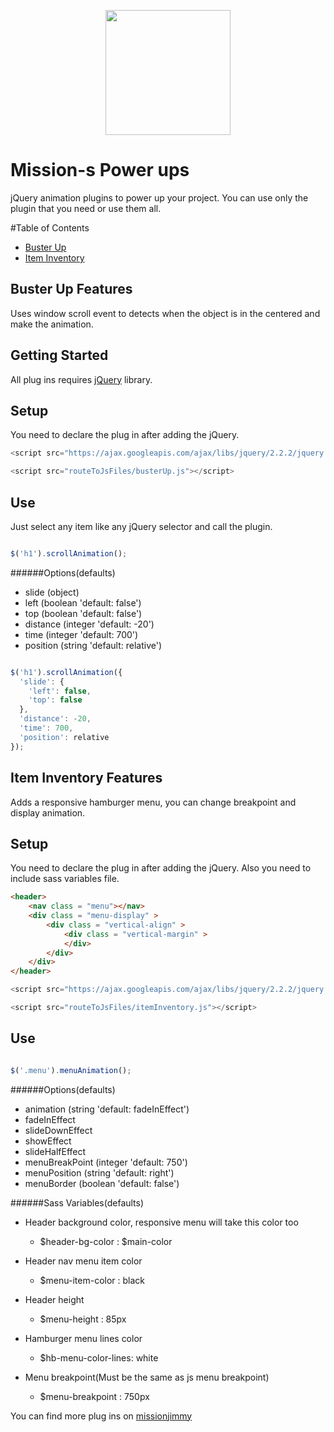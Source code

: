 
<p align="center">
  <img src="http://missionjimmy.com/images/logo-v2.svg" height="200">
</p>

# Mission-s Power ups

jQuery animation plugins to power up your project.
You can use only the plugin that you need or use them all.

#Table of Contents

- [Buster Up](#buster-up-features)
- [Item Inventory](#item-inventory)

## Buster Up Features
Uses window scroll event to detects when the object is in the centered and make the animation.


## Getting Started

All plug ins requires [jQuery](https://jquery.com/) library.

## Setup

You need to declare the plug in after adding the jQuery.

```javascript
<script src="https://ajax.googleapis.com/ajax/libs/jquery/2.2.2/jquery.min.js"></script>

<script src="routeToJsFiles/busterUp.js"></script>
```

## Use

Just select any item like any jQuery selector and call the plugin.

```javascript

$('h1').scrollAnimation();

```
######Options(defaults)

*   slide       (object)
 *  left    (boolean 'default: false')
 *  top     (boolean 'default: false')
*   distance    (integer 'default: -20')
*   time        (integer 'default: 700')
*   position    (string 'default: relative')

```javascript

$('h1').scrollAnimation({
  'slide': {
    'left': false,
    'top': false
  },
  'distance': -20,
  'time': 700,
  'position': relative
});

```



## Item Inventory Features
Adds a responsive hamburger menu, you can change breakpoint and display animation.

## Setup

You need to declare the plug in after adding the jQuery. Also you need to include sass variables file.

```html
<header>
    <nav class = "menu"></nav>
    <div class = "menu-display" >
        <div class = "vertical-align" >
            <div class = "vertical-margin" >
            </div>
        </div>
    </div>
</header>
```

```javascript
<script src="https://ajax.googleapis.com/ajax/libs/jquery/2.2.2/jquery.min.js"></script>

<script src="routeToJsFiles/itemInventory.js"></script>
```

## Use

```javascript

$('.menu').menuAnimation();

```


######Options(defaults)

*  animation (string 'default: fadeInEffect')
  * fadeInEffect
  * slideDownEffect
  * showEffect
  * slideHalfEffect
*  menuBreakPoint (integer 'default: 750')
*  menuPosition (string 'default: right')
*  menuBorder (boolean 'default: false')



######Sass Variables(defaults)

* Header background color, responsive menu will take this color too
  * $header-bg-color    : $main-color

* Header nav menu item color
  * $menu-item-color    : black

* Header height
  * $menu-height        : 85px

* Hamburger menu lines color
  * $hb-menu-color-lines: white

* Menu breakpoint(Must be the same as js menu breakpoint)
  * $menu-breakpoint    : 750px




You can find more plug ins on [missionjimmy](http://missionjimmy.com/projects/mission-s-plugins/)
